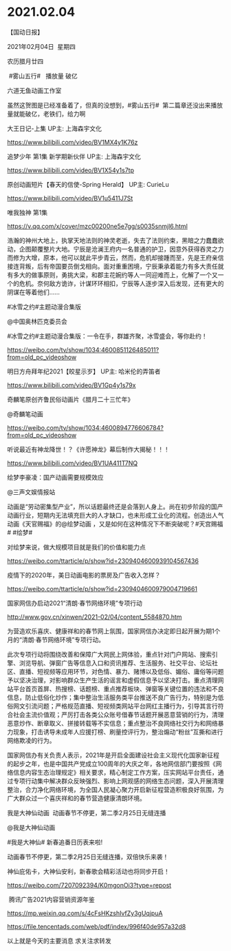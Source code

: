﻿#  2021.02.04
【国动日报】

2021年02月04日  星期四


农历腊月廿四


 #雾山五行#   播放量 破亿


六道无鱼动画工作室


虽然这贺图是已经准备着了，但真的没想到，#雾山五行#  第二篇章还没出来播放量就能破亿，老铁们，给力啊




大王日记-上集 UP主: 上海森宇文化


https://www.bilibili.com/video/BV1MX4y1K76z


追梦少年 第1集 新学期新伙伴 UP主: 上海森宇文化

https://www.bilibili.com/video/BV1X54y1s7tp







原创动画短片【春天的信使-Spring Herald】 UP主: CurieLu

https://www.bilibili.com/video/BV1u5411J7St




唯我独神 第1集   


https://v.qq.com/x/cover/mzc00200ne5e7gg/s0035snmjl6.html

浩瀚的神州大地上，执掌天地法则的神灵老逝，失去了法则约束，黑暗之力蠢蠢欲动，企图颠覆整片大地。宁辰是沧澜王府内一名普通的护卫，因意外获得吞灵之力而修为大增，原本，他可以就此平步青云，然而，危机却接踵而至，先是王府亲信接连背叛，后有帝国要员倒戈相向。面对重重困境，宁辰秉承着能力有多大责任就有多大的做事原则，勇挑大梁，和郡主花婉约等人一同迎难而上，化解了一个又一个的危机。奈何敌方诡诈，计谋环环相扣，宁辰等人逐步深入后发现，还有更大的阴谋在等着他们……




#冰雪之约#主题动漫合集版


@中国奥林匹克委员会                            

#冰雪之约#主题动漫合集版：一令在手，群雄齐聚，冰雪盛会，等你赴约！

https://weibo.com/tv/show/1034:4600851126485011?from=old_pc_videoshow



明日方舟拜年纪2021【皎星示岁】 UP主: 哈米伦的弄笛者

https://www.bilibili.com/video/BV1Gp4y1s79x




奇麟笔原创齐鲁民俗动画片《腊月二十三忙年》

@奇麟笔动画                           


https://weibo.com/tv/show/1034:4600894776606784?from=old_pc_videoshow

听说最近有神龙降世！？《许愿神龙》幕后制作大揭秘！！！

https://www.bilibili.com/video/BV1UA411T7NQ







绘梦李豪凌：国产动画需要规模效应


@三声文娱情报站                            

动画是“劳动密集型产业”，所以话题最终还是会落到人身上。尚在初步阶段的国产动画行业，短期内无法填充巨大的人才缺口，也未形成工业化的流程。创造出人气动画《天官赐福》的@绘梦动画 ，又是如何在这种情况下不断突破呢？#天宫赐福# #绘梦# 


对绘梦来说，做大规模项目就是我们的价值和能力点

https://weibo.com/ttarticle/p/show?id=2309404600939104567436




疫情下的2020年，美日动画电影的票房及广告收入怎样？

https://weibo.com/ttarticle/p/show?id=2309404600979004719661

国家网信办启动2021“清朗·春节网络环境”专项行动


http://www.gov.cn/xinwen/2021-02/04/content_5584870.htm

为营造欢乐喜庆、健康祥和的春节网上氛围，国家网信办决定即日起开展为期1个月的“清朗·春节网络环境”专项行动。

此次专项行动将围绕改善和保障广大网民上网体验，重点针对门户网站、搜索引擎、浏览导航、弹窗广告等信息入口和资讯推荐、生活服务、社交平台、论坛社区、直播、短视频等应用环节，对色情、暴力、赌博以及低俗、媚俗、庸俗等问题予以坚决治理，对影响群众生产生活的谣言和虚假信息予以坚决打击。重点清理网站平台首页首屏、热搜榜、话题榜、重点推荐板块、弹窗等关键位置的违法和不良信息，防止低俗化炒作；集中整治生活服务类平台推送不良广告行为，特别是为低俗网文引流问题；严格规范直播、短视频类网站平台网红主播行为，引导其言行符合社会主流价值观；严厉打击各类公众账号借春节话题开展恶意营销的行为，清理恶意炒作、断章取义、拼接转载等不实信息；重点整治不良网络社交行为和网络暴力现象，打击诱导未成年人应援打榜、刷量控评行为，整治煽动“粉丝”互撕和进行网络欺凌的行为。

国家网信办有关负责人表示，2021年是开启全面建设社会主义现代化国家新征程的起步之年，也是中国共产党成立100周年的大庆之年，各地网信部门要按照《网络信息内容生态治理规定》相关要求，精心制定工作方案，压实网站平台责任，通过专项行动集中解决群众反映强烈、影响上网观感的网络生态问题，深入开展清理整治，合力净化网络环境，为全国人民凝心聚力开启新征程营造积极良好氛围，为广大群众过一个喜庆祥和的春节营造健康清朗环境。




我是大神仙动画  动画春节不停更，第二季2月25日无缝连播


@我是大神仙动画                            

#我是大神仙# 新春追番日历表来啦!


动画春节不停更，第二季2月25日无缝连播，双倍快乐来袭！


神仙庇佑卡，大神仙安利，新春歌会精彩活动也将同步开启！

https://weibo.com/7207092394/K0mgonOi3?type=repost




 腾讯广告2021内容营销资源年鉴

https://mp.weixin.qq.com/s/4cFsHKzshIvfZy3gUqjpuA

https://file.tencentads.com/web/pdf/index/996f40de957a32d8













以上就是今天的主要消息
求关注求转发



















